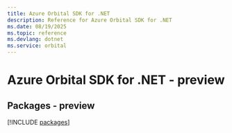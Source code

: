 ```yaml
---
title: Azure Orbital SDK for .NET
description: Reference for Azure Orbital SDK for .NET
ms.date: 08/19/2025
ms.topic: reference
ms.devlang: dotnet
ms.service: orbital
---
```

# Azure Orbital SDK for .NET - preview
## Packages - preview
[!INCLUDE [packages](orbital-index.md)]